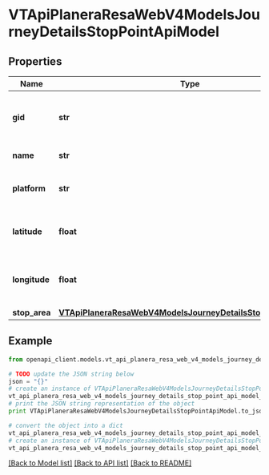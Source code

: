 # VTApiPlaneraResaWebV4ModelsJourneyDetailsStopPointApiModel


## Properties
Name | Type | Description | Notes
------------ | ------------- | ------------- | -------------
**gid** | **str** | The 16-digit Västtrafik gid of the stop point. | 
**name** | **str** | The stop point name. | 
**platform** | **str** | The platform of the stop point. | [optional] 
**latitude** | **float** | The latitude coordinate of the stop point. | [optional] 
**longitude** | **float** | The longitude coordinate of the stop point. | [optional] 
**stop_area** | [**VTApiPlaneraResaWebV4ModelsJourneyDetailsStopAreaApiModel**](VTApiPlaneraResaWebV4ModelsJourneyDetailsStopAreaApiModel.md) |  | [optional] 

## Example

```python
from openapi_client.models.vt_api_planera_resa_web_v4_models_journey_details_stop_point_api_model import VTApiPlaneraResaWebV4ModelsJourneyDetailsStopPointApiModel

# TODO update the JSON string below
json = "{}"
# create an instance of VTApiPlaneraResaWebV4ModelsJourneyDetailsStopPointApiModel from a JSON string
vt_api_planera_resa_web_v4_models_journey_details_stop_point_api_model_instance = VTApiPlaneraResaWebV4ModelsJourneyDetailsStopPointApiModel.from_json(json)
# print the JSON string representation of the object
print VTApiPlaneraResaWebV4ModelsJourneyDetailsStopPointApiModel.to_json()

# convert the object into a dict
vt_api_planera_resa_web_v4_models_journey_details_stop_point_api_model_dict = vt_api_planera_resa_web_v4_models_journey_details_stop_point_api_model_instance.to_dict()
# create an instance of VTApiPlaneraResaWebV4ModelsJourneyDetailsStopPointApiModel from a dict
vt_api_planera_resa_web_v4_models_journey_details_stop_point_api_model_form_dict = vt_api_planera_resa_web_v4_models_journey_details_stop_point_api_model.from_dict(vt_api_planera_resa_web_v4_models_journey_details_stop_point_api_model_dict)
```
[[Back to Model list]](../README.md#documentation-for-models) [[Back to API list]](../README.md#documentation-for-api-endpoints) [[Back to README]](../README.md)


